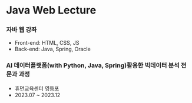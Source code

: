 # Java Web Lecture

### 자바 웹 강좌
- Front-end: HTML, CSS, JS
- Back-end: Java, Spring, Oracle
### AI 데이터플랫폼(with Python, Java, Spring)활용한 빅데이터 분석 전문과 과정
- 휴먼교육센터 영등포
- 2023.07 ~ 2023.12
